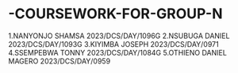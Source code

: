 # -COURSEWORK-FOR-GROUP-N

1.NANYONJO SHAMSA 2023/DCS/DAY/1096G 
2.NSUBUGA DANIEL 2023/DCS/DAY/1093G
3.KIYIMBA JOSEPH 2023/DCS/DAY/0971
4.SSEMPEBWA TONNY 2023/DCS/DAY/1084G
5.OTHIENO DANIEL MAGERO 2023/DCS/DAY/0959
